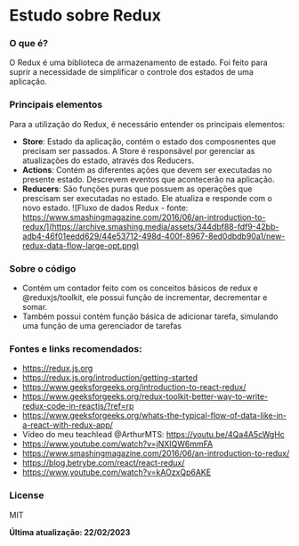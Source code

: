 # Estudo sobre Redux
### O que é?
 O Redux é uma biblioteca de armazenamento de estado. Foi feito para suprir a necessidade de simplificar o controle dos estados de uma aplicação.
### Principais elementos
Para a utilização do Redux, é necessário entender os principais elementos:
- **Store**: Estado da aplicação, contém o estado dos composnentes que precisam ser passados. A Store é responsável por gerenciar as atualizações do estado, através dos Reducers.
- **Actions**: Contém as diferentes ações que devem ser executadas no presente estado. Descrevem eventos que acontecerão na aplicação.
- **Reducers**: São funções puras que possuem as operações que prescisam ser executadas no estado. Ele atualiza e responde com o novo estado. 
![Fluxo de dados Redux - fonte: https://www.smashingmagazine.com/2016/06/an-introduction-to-redux/](https://archive.smashing.media/assets/344dbf88-fdf9-42bb-adb4-46f01eedd629/44e53712-498d-400f-8967-8ed0dbdb90a1/new-redux-data-flow-large-opt.png)

### Sobre o código
- Contém um contador feito com os conceitos básicos de redux e @reduxjs/toolkit, ele possui função de incrementar, decrementar e somar.
- Também possui contém função básica de adicionar tarefa, simulando uma função de uma gerenciador de tarefas

### Fontes e links recomendados:
- https://redux.js.org
- https://redux.js.org/introduction/getting-started
- https://www.geeksforgeeks.org/introduction-to-react-redux/
- https://www.geeksforgeeks.org/redux-toolkit-better-way-to-write-redux-code-in-reactjs/?ref=rp
- https://www.geeksforgeeks.org/whats-the-typical-flow-of-data-like-in-a-react-with-redux-app/
- Vídeo do meu teachlead @ArthurMTS: https://youtu.be/4Qa4A5cWgHc
- https://www.youtube.com/watch?v=jNXIQW6mmFA
- https://www.smashingmagazine.com/2016/06/an-introduction-to-redux/
- https://blog.betrybe.com/react/react-redux/
- https://www.youtube.com/watch?v=kAOzxQp6AKE
### License

MIT

**Última atualização: 22/02/2023**
